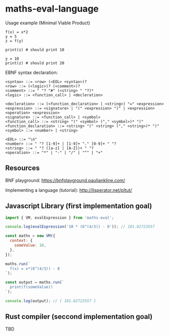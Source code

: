 # maths-eval-language 

Usage example (Minimal Viable Product)
```
f(x) = x*2
y = 5
z = f(y)

print(z) # should print 10

y = 10
print(z) # should print 20
```

EBNF syntax declaration:
```bnf
<syntax> ::= <row> (<EOL> <syntax>)?
<row> ::= (<logic>)? (<comment>)?
<comment> ::= " "? "#" (<string> " "?)*
<logic> ::= <function_call> | <decleration>

<decleration> ::= (<function_declaration> | <string>) "=" <expression>
<expression> ::= <signature> | "(" <expression> ")" | <expression> <operation> <expression>
<signature> ::= <function_call> | <symbol>
<function_call> ::= <string> "(" <symbol> ("," <symbol>)* ")"
<function_declaration> ::= <string> "(" <string> ("," <string>)* ")"
<symbol> ::= <number> | <string>

<EOL> ::= "\n"
<number> ::= " "? [1-9]+ | [1-9]+ "." [0-9]+ " "?
<string> ::= " "? ([a-z] | [A-Z])+ " "?
<operation> ::= "*" | "-" | "/" | "^" | "+"
```

## Resources

BNF playground: https://bnfplayground.pauliankline.com/

Implementing a language (tutorial): http://lisperator.net/pltut/

## Javascript Library (first implementation goal)

```js
import { VM, evalExpression } from 'maths-eval';

console.log(evalExpression('10 * (6^(4/3)) - 8')); // 101.02723557

const maths = new VM({
  context: {
    someValue: 10,
  },
});

maths.run(`
  f(x) = x*(6^(4/3)) - 8
`);

const output = maths.run(`
  print(f(someValue))
`);

console.log(output); // [ 101.02723557 ]
```

## Rust compiler (seccond implementation goal)

TBD

